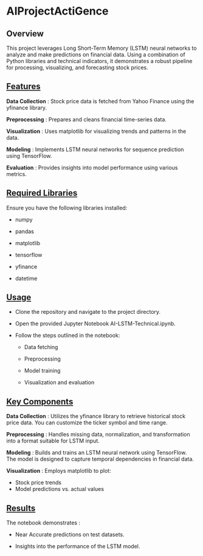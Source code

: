# AIProjectActiGence
<h2>Overview</h2>

This project leverages Long Short-Term Memory (LSTM) neural networks to analyze and make predictions on financial data. Using a combination of Python libraries and technical indicators, it demonstrates a robust pipeline for processing, visualizing, and forecasting stock prices.

<h2><u>Features</u></h2>

**Data Collection**  : Stock price data is fetched from Yahoo Finance using the yfinance library.

**Preprocessing**    : Prepares and cleans financial time-series data.

**Visualization**    : Uses matplotlib for visualizing trends and patterns in the data.

**Modeling**         : Implements LSTM neural networks for sequence prediction using TensorFlow.

**Evaluation**       : Provides insights into model performance using various metrics.


<h2><u>Required Libraries</u></h2>

Ensure you have the following libraries installed:

- numpy

- pandas

- matplotlib

- tensorflow

- yfinance

- datetime


<h2><u>Usage</u></h2>

- Clone the repository and navigate to the project directory.

- Open the provided Jupyter Notebook AI-LSTM-Technical.ipynb.

- Follow the steps outlined in the notebook:

  - Data fetching

  - Preprocessing

  - Model training

  - Visualization and evaluation


 <h2><u>Key Components</u></h2>


 **Data Collection** :
 Utilizes the yfinance library to retrieve historical stock price data. You can customize the ticker symbol and time range.

**Preprocessing**    :
Handles missing data, normalization, and transformation into a format suitable for LSTM input.

**Modeling**         :
Builds and trains an LSTM neural network using TensorFlow. The model is designed to capture temporal dependencies in financial data.

**Visualization**    :
Employs matplotlib to plot:
- Stock price trends
- Model predictions vs. actual values


<h2><u>Results</u></h2>

The notebook demonstrates  :

- Near Accurate predictions on test datasets.

- Insights into the performance of the LSTM model.


